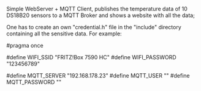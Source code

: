 Simple WebServer + MQTT Client, publishes the temperature data of 10 DS18B20 sensors to a MQTT Broker and shows a website with all the data;

One has to create an own "credential.h" file in the "include" directory containing all the sensitive data. For example:

#pragma once

#define WIFI_SSID "FRITZ!Box 7590 HC"
#define WIFI_PASSWORD "123456789"

#define MQTT_SERVER "192.168.178.23"
#define MQTT_USER ""
#define MQTT_PASSWORD ""